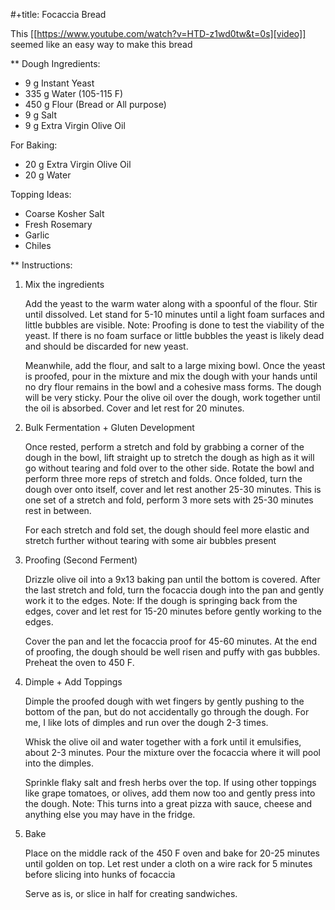 #+title: Focaccia Bread

This [[https://www.youtube.com/watch?v=HTD-z1wd0tw&t=0s][video]] seemed like an easy way to make this bread

** Dough Ingredients:
- 9 g Instant Yeast
- 335 g Water (105-115 F)
- 450 g Flour (Bread or All purpose)
- 9 g Salt
- 9 g Extra Virgin Olive Oil

For Baking:
- 20 g Extra Virgin Olive Oil
- 20 g Water

Topping Ideas:
- Coarse Kosher Salt
- Fresh Rosemary
- Garlic
- Chiles

** Instructions:
1. Mix the ingredients


   Add the yeast to the warm water along with a spoonful of the flour. Stir until dissolved. Let stand for 5-10 minutes until a light foam surfaces and little bubbles are visible. Note: Proofing is done to test the viability of the yeast. If there is no foam surface or little bubbles the yeast is likely dead and should be discarded for new yeast.


   Meanwhile, add the flour, and salt to a large mixing bowl. Once the yeast is proofed, pour in the mixture and mix the dough with your hands until no dry flour remains in the bowl and a cohesive mass forms. The dough will be very sticky. Pour the olive oil over the dough, work together until the oil is absorbed. Cover and let rest for 20 minutes.

2. Bulk Fermentation + Gluten Development


   Once rested, perform a stretch and fold by grabbing a corner of the dough in the bowl, lift straight up to stretch the dough as high as it will go without tearing and fold over to the other side. Rotate the bowl and perform three more reps of stretch and folds. Once folded, turn the dough over onto itself, cover and let rest another 25-30 minutes. This is one set of a stretch and fold, perform 3 more sets with 25-30 minutes rest in between.

   For each stretch and fold set, the dough should feel more elastic and stretch further without tearing with some air bubbles present

3. Proofing (Second Ferment)


   Drizzle olive oil into a 9x13 baking pan until the bottom is covered. After the last stretch and fold, turn the focaccia dough into the pan and gently work it to the edges. Note: If the dough is springing back from the edges, cover and let rest for 15-20 minutes before gently working to the edges.

   Cover the pan and let the focaccia proof for 45-60 minutes. At the end of proofing, the dough should be well risen and puffy with gas bubbles. Preheat the oven to 450 F.

4. Dimple + Add Toppings


   Dimple the proofed dough with wet fingers by gently pushing to the bottom of the pan, but do not accidentally go through the dough. For me, I like lots of dimples and run over the dough 2-3 times.

   Whisk the olive oil and water together with a fork until it emulsifies, about 2-3 minutes. Pour the mixture over the focaccia where it will pool into the dimples.

   Sprinkle flaky salt and fresh herbs over the top. If using other toppings like grape tomatoes, or olives, add them now too and gently press into the dough. Note: This turns into a great pizza with sauce, cheese and anything else you may have in the fridge.
5. Bake


   Place on the middle rack of the 450 F oven and bake for 20-25 minutes until golden on top. Let rest under a cloth on a wire rack for 5 minutes before slicing into hunks of focaccia

   Serve as is, or slice in half for creating sandwiches.
